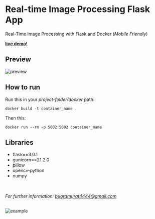 # Real-time Image Processing Flask App
Real-Time Image Processing with Flask and Docker (*Mobile Friendly*)

[**live demo!**](https://bugramurat.pythonanywhere.com)

## Preview
![preview](https://i.giphy.com/media/v1.Y2lkPTc5MGI3NjExZHVkdXBnYzFnMDJiZzJ6MWdtcGlqeDB3aWlsdjZlYXB2eWFpaGVtZSZlcD12MV9pbnRlcm5hbF9naWZfYnlfaWQmY3Q9Zw/QL61nwJd8HPtS3bDg8/giphy-downsized-large.gif)

## How to run
Run this in your *project-folder/docker* path:
```
docker build -t container_name .
```
Then this:
```
docker run --rm -p 5002:5002 container_name
```

## Libraries
- flask==3.0.1
- gunicorn==21.2.0
- pillow
- opencv-python
- numpy

<br></br>
*For further information: bugramurat4444@gmail.com*
## 
![example](https://i.ibb.co/Lgt74Gk/processed-original-image.jpg)
